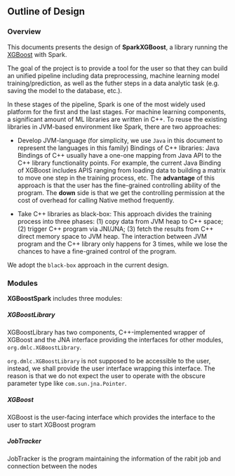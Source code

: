 ## Outline of Design ##

### Overview ###

This documents presents the design of <b>SparkXGBoost</b>, a library running the [XGBoost](https://github.com/dmlc/xgboost) with Spark. 

The goal of the project is to provide a tool for the user so that they can build an unified pipeline including data preprocessing, machine learning model training/prediction, as well as the futher steps in a data analytic task (e.g. saving the model to the database, etc.).

In these stages of the pipeline, Spark is one of the most widely used platform for the first and the last stages. For machine learning components, a significant amount of ML libraries are written in C++. To reuse the existing libraries in JVM-based environment like Spark, there are two approaches:

* Develop JVM-language (for simplicity, we use `Java` in this document to represent the languages in this family) Bindings of C++ libraries: Java Bindings of C++ usually have a one-one mapping from Java API to the C++ library functionality points. For example, the current Java Binding of XGBoost includes APIS ranging from loading data to building a matrix to move one step in the training process, etc. The <b> advantage</b> of this approach is that the user has the fine-grained controlling ability of the program. The <b>down</b> side is that we get the controlling permission at the cost of overhead for calling Native method frequently.

* Take C++ libraries as black-box: This approach divides the training process into three phases: (1) copy data from JVM heap to C++ space; (2) trigger C++ program via JNI/JNA; (3) fetch the results from C++ direct memory space to JVM heap. The interaction between JVM program and the C++ library only happens for 3 times, while we lose the chances to have a fine-grained control of the program.


We adopt the `black-box` approach in the current design.

### Modules ###

<b>XGBoostSpark</b> includes three modules:

##### XGBoostLibrary

XGBoostLibrary has two components, C++-implemented wrapper of XGBoost and the JNA interface providing the interfaces for other modules, `org.dmlc.XGBoostLibrary`. 

`org.dmlc.XGBoostLibrary` is not supposed to be accessible to the user, instead, we shall provide the user interface wrapping this interface. The reason is that we do not expect the user to operate with the obscure parameter type like `com.sun.jna.Pointer`.

##### XGBoost

XGBoost is the user-facing interface which provides the interface to the user to start XGBoost program 

##### JobTracker

JobTracker is the program maintaining the information of the rabit job and connection between the nodes

